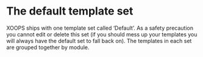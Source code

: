 # The default template set

XOOPS ships with one template set called ‘Default’. As a safety precaution you cannot edit or delete this set \(if you should mess up your templates you will always have the default set to fall back on\). The templates in each set are grouped together by module.

